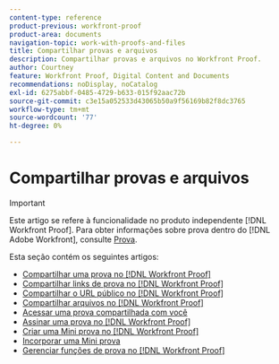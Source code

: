 ```yaml
---
content-type: reference
product-previous: workfront-proof
product-area: documents
navigation-topic: work-with-proofs-and-files
title: Compartilhar provas e arquivos
description: Compartilhar provas e arquivos no Workfront Proof.
author: Courtney
feature: Workfront Proof, Digital Content and Documents
recommendations: noDisplay, noCatalog
exl-id: 6275abbf-0485-4729-b633-015f92aac72b
source-git-commit: c3e15a052533d43065b50a9f56169b82f8dc3765
workflow-type: tm+mt
source-wordcount: '77'
ht-degree: 0%

---
```


# Compartilhar provas e arquivos

>[!IMPORTANT]
>
>Este artigo se refere à funcionalidade no produto independente [!DNL Workfront Proof]. Para obter informações sobre prova dentro do [!DNL Adobe Workfront], consulte [Prova](../../../review-and-approve-work/proofing/proofing.md).

Esta seção contém os seguintes artigos:

* [Compartilhar uma prova no [!DNL Workfront Proof]](../../../workfront-proof/wp-work-proofsfiles/share-proofs-and-files/share-proof.md)
* [Compartilhar links de prova no [!DNL Workfront Proof]](../../../workfront-proof/wp-work-proofsfiles/share-proofs-and-files/share-proof-links.md)
* [Compartilhar o URL público no [!DNL Workfront Proof]](../../../workfront-proof/wp-work-proofsfiles/share-proofs-and-files/share-public-url.md)
* [Compartilhar arquivos no [!DNL Workfront Proof]](../../../workfront-proof/wp-work-proofsfiles/share-proofs-and-files/share-files.md)
* [Acessar uma prova compartilhada com você](../../../workfront-proof/wp-work-proofsfiles/share-proofs-and-files/access-proofs-shared-with-you.md)
* [Assinar uma prova no [!DNL Workfront Proof]](../../../workfront-proof/wp-work-proofsfiles/share-proofs-and-files/subscribe-to-proof.md)
* [Criar uma Mini prova no [!DNL Workfront Proof]](../../../workfront-proof/wp-work-proofsfiles/share-proofs-and-files/create-mini-proof.md)
* [Incorporar uma Mini prova](../../../workfront-proof/wp-work-proofsfiles/share-proofs-and-files/embed-mini-proof.md)
* [Gerenciar funções de prova no [!DNL Workfront Proof]](../../../workfront-proof/wp-work-proofsfiles/share-proofs-and-files/manage-proof-roles.md)
